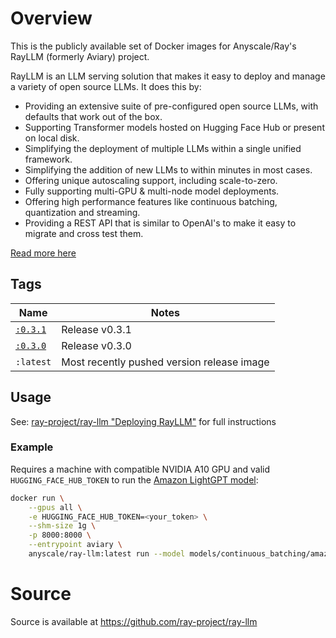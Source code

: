 <!---
Docker Hub Description File
-->

# Overview

This is the publicly available set of Docker images for Anyscale/Ray's RayLLM (formerly Aviary) project.

RayLLM is an LLM serving solution that makes it easy to deploy and manage a variety of open source LLMs. It does this by:

- Providing an extensive suite of pre-configured open source LLMs, with defaults that work out of the box.
- Supporting Transformer models hosted on Hugging Face Hub or present on local disk.
- Simplifying the deployment of multiple LLMs within a single unified framework.
- Simplifying the addition of new LLMs to within minutes in most cases.
- Offering unique autoscaling support, including scale-to-zero.
- Fully supporting multi-GPU & multi-node model deployments.
- Offering high performance features like continuous batching, quantization and streaming.
- Providing a REST API that is similar to OpenAI's to make it easy to migrate and cross test them.

[Read more here](https://github.com/ray-project/ray-llm)

## Tags

| Name | Notes |
|----|----|
| [`:0.3.1`](https://hub.docker.com/layers/anyscale/ray-llm/0.3.1/images/sha256-0dad10786076e18530fbd8016929ab9b240c8fe12163d5e74d8784ff1cbf5fb4) | Release v0.3.1 |
| [`:0.3.0`](https://hub.docker.com/layers/anyscale/ray-llm/0.3.0/images/sha256-310df8d6bfcce49fa00c0040f090099b7d376ed9535df85fa4147e7c159e7e90) | Release v0.3.0 |
| `:latest` | Most recently pushed version release image |

## Usage

See: [ray-project/ray-llm "Deploying RayLLM"](https://github.com/ray-project/ray-llm#deploying-rayllm) for full instructions

### Example

Requires a machine with compatible NVIDIA A10 GPU and valid `HUGGING_FACE_HUB_TOKEN` to run the [Amazon LightGPT model](https://huggingface.co/amazon/LightGPT):

```sh
docker run \
    --gpus all \
    -e HUGGING_FACE_HUB_TOKEN=<your_token> \
    --shm-size 1g \
    -p 8000:8000 \
    --entrypoint aviary \
    anyscale/ray-llm:latest run --model models/continuous_batching/amazon--LightGPT.yaml
```

# Source

Source is available at https://github.com/ray-project/ray-llm

